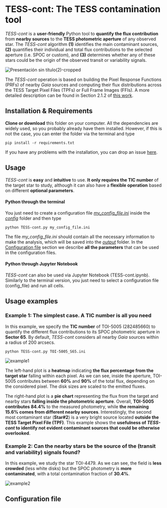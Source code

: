 # TESS-cont: The TESS contamination tool

*TESS-cont* is a **user-friendly** Python tool to **quantify the flux contribution** from **nearby sources** to the **TESS photometric aperture** of any observed star. The *TESS-cont* algorithm **(1)** identifies the main contaminant sources, **(2)** quantifies their individual and total flux contributions to the selected aperture (i.e. SPOC or custom), and **(3)** determines whether any of these stars could be the origin of the observed transit or variability signals. 

![Presentación sin título(2)-cropped](https://github.com/user-attachments/assets/59ef2a7f-f7db-4c9a-aa74-ec2ff71dc1a7)

The *TESS-cont* operation is based on building the Pixel Response Functions (PRFs) of nearby *Gaia* sources and computing their flux distributions across the TESS Target Pixel Files (TPFs) or Full Frame Images (FFIs). A more detailed description can be found in Section 2.1.2 of [this work]().

## Installation & Requirements

**Clone or download** this folder on your computer. All the dependencies are widely used, so you probably already have them installed. However, if this is not the case, you can enter the folder via the terminal and type
```
pip install -r requirements.txt
```
If you have any problems with the installation, you can drop an issue [here](https://github.com/castro-gzlz/TESS-cont/issues).

## Usage

*TESS-cont* is **easy** and **intuitive** to use. **It only requires the TIC number** of the target star to study, although it can also have a **flexible operation** based on different **optional parameters**.

#### Python through the terminal

You just need to create a configuration file *[my_config_file.ini](https://github.com/castro-gzlz/mr-plotter/blob/main/config/my_config_file.ini)* inside the [*config*](https://github.com/castro-gzlz/mr-plotter/tree/main/config) folder and then type

```
python TESS-cont.py my_config_file.ini
```
The file *my_config_file.ini* should contain all the necessary information to make the analysis, which will be saved into the *[output](https://github.com/castro-gzlz/mr-plotter/tree/main/output)* folder. In the [Configuration file](#configuration-file) section we describe **all the parameters** that can be used in the configuration files.


#### Python through Jupyter Notebook

*TESS-cont* can also be used via Jupyter Notebook (TESS-cont.ipynb). Similarly to the terminal version, you just need to select a configuration file (config_file) and run all cells.

## Usage examples

### Example 1: The simplest case. A TIC number is all you need

In this example, we specify the **TIC number** of TOI-5005 (282485660) to quantify the different flux contributions to its SPOC photometric aperture in **Sector 65**. By default, *TESS-cont* considers all nearby *Gaia* sources within a radius of 200 arcsecs. 

```
python TESS-cont.py TOI-5005_S65.ini
```

![example1](https://github.com/user-attachments/assets/4e413a10-2edf-4a18-91fa-97147b189504)


The left-hand plot is a **heatmap** indicating **the flux percentage from the target star** falling within each pixel. As we can see, inside the aperture, TOI-5005 contributes between **60%** and **90%** of the total flux, depending on the considered pixel. The disk sizes are scaled to the emitted fluxes. 

The right-hand plot is a **pie chart** representing the flux from the target and nearby stars **falling inside the photometric aperture**. Overall, **TOI-5005 contributes 84.4%** to the measured photometry, while **the remaining 15.6% comes from different nearby sources**. Interestingly, the second most contaminant star (**Star#2**) is a very bright source located **outside the TESS Target Pixel File (TPF)**. This example shows the **usefulness of *TESS-cont* to identify not evident contaminant sources that could be otherwise overlooked**. 

### Example 2: Can the nearby stars be the source of the (transit and variability) signals found?

In this example, we study the star TOI-4479. As we can see, the field is **less crowded** (less white disks) but the SPOC photometry is **more contaminated**, with a total contamination fraction of **30.4%**. 

![example2](https://github.com/user-attachments/assets/7ca10bde-3f7f-4881-a10a-37195dfd3944)


## Configuration file



